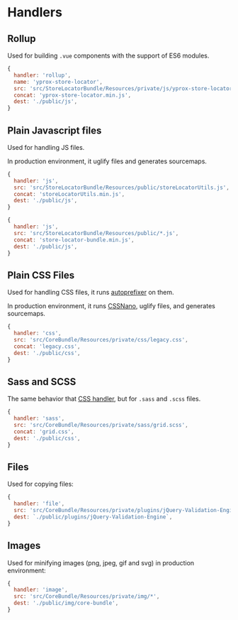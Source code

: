 # Handlers

## Rollup

Used for building `.vue` components with the support of ES6 modules.

```js
{
  handler: 'rollup',
  name: 'yprox-store-locator',
  src: 'src/StoreLocatorBundle/Resources/private/js/yprox-store-locator/index.js',
  concat: 'yprox-store-locator.min.js',
  dest: './public/js',
}
```

## Plain Javascript files

Used for handling JS files.

In production environment, it uglify files and generates sourcemaps.

```js
{
  handler: 'js',
  src: 'src/StoreLocatorBundle/Resources/public/storeLocatorUtils.js',
  concat: 'storeLocatorUtils.min.js',
  dest: './public/js',
}

{
  handler: 'js',
  src: 'src/StoreLocatorBundle/Resources/public/*.js',
  concat: 'store-locator-bundle.min.js',
  dest: './public/js',
}
```

## Plain CSS Files

Used for handling CSS files, it runs [autoprefixer](https://github.com/postcss/autoprefixer) on them.

In production environment, it runs [CSSNano](https://github.com/cssnano/cssnano), uglify files, and generates sourcemaps.

```js
{
  handler: 'css',
  src: 'src/CoreBundle/Resources/private/css/legacy.css',
  concat: 'legacy.css',
  dest: './public/css',
}
```

## Sass and SCSS

The same behavior that [CSS handler](#plain-css-files), but for `.sass` and `.scss` files.

```js
{
  handler: 'sass',
  src: 'src/CoreBundle/Resources/private/sass/grid.scss',
  concat: 'grid.css',
  dest: './public/css',
}
```

## Files

Used for copying files:

```js
{
  handler: 'file',
  src: 'src/CoreBundle/Resources/private/plugins/jQuery-Validation-Engine/**/*',
  dest: `./public/plugins/jQuery-Validation-Engine`,
}
```

## Images

Used for minifying images (png, jpeg, gif and svg) in production environment:

```js
{
  handler: 'image',
  src: 'src/CoreBundle/Resources/private/img/*',
  dest: './public/img/core-bundle',
}
```
